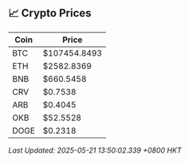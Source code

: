 ## 📈 Crypto Prices

| Coin | Price |
| ---- | ----- |
| BTC | $107454.8493 |
| ETH | $2582.8369 |
| BNB | $660.5458 |
| CRV | $0.7538 |
| ARB | $0.4045 |
| OKB | $52.5528 |
| DOGE | $0.2318 |

_Last Updated: 2025-05-21 13:50:02.339 +0800 HKT_